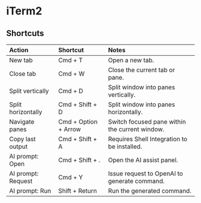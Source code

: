 # iTerm2

## Shortcuts

| Action             | Shortcut             | Notes                                          |
|:-------------------|:---------------------|:-----------------------------------------------|
| New tab            | Cmd + T              | Open a new tab.                                |
| Close tab          | Cmd + W              | Close the current tab or pane.                 |
| Split vertically   | Cmd + D              | Split window into panes vertically.            |
| Split horizontally | Cmd + Shift + D      | Split window into panes horizontally.          |
| Navigate panes     | Cmd + Option + Arrow | Switch focused pane within the current window. |
| Copy last output   | Cmd + Shift + A      | Requires Shell Integration to be installed.    |
| AI prompt: Open    | Cmd + Shift + .      | Open the AI assist panel.                      |
| AI prompt: Request | Cmd + Y              | Issue request to OpenAI to generate command.   |
| AI prompt: Run     | Shift + Return       | Run the generated command.                     |

